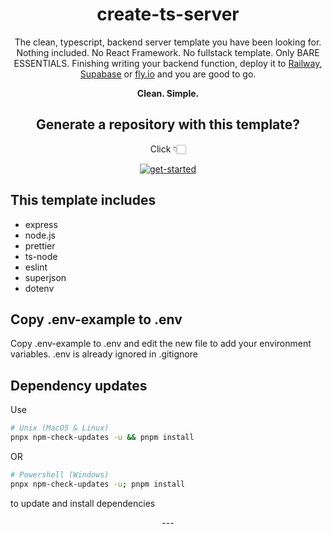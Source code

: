<div align="center">

# create-ts-server

The clean, typescript, backend server template you have been looking for. Nothing included. No React Framework. No fullstack template. Only BARE ESSENTIALS. Finishing writing your backend function, deploy it to [Railway](https://railway.app), [Supabase](https://supabase.com/edge-functions) or [fly.io](https://fly.io/) and you are good to go.

**Clean. Simple.**

## Generate a repository with this template? 
Click 👇🏻

<a href="https://github.com/zmzlois/ts-server-template/generate" target="_blank" rel="noreferrer noopener"> ![get-started](https://user-images.githubusercontent.com/54777542/224549654-6f2dc0ad-54e0-4827-b316-ebe264dbf007.svg)</a>


<div align="left">

## This template includes

- express
- node.js
- prettier
- ts-node
- eslint
- superjson
- dotenv

## Copy .env-example to .env

Copy .env-example to .env and edit the new file to add your environment variables. .env is already ignored in .gitignore

## Dependency updates

Use

```sh
# Unix (MacOS & Linux)
pnpx npm-check-updates -u && pnpm install
```

OR

```sh
# Powershell (Windows)
pnpx npm-check-updates -u; pnpm install
```

to update and install dependencies
</div>
---
</div>
